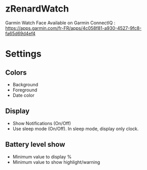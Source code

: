# zRenardWatch
Garmin Watch Face
Available on Garmin ConnectIQ : https://apps.garmin.com/fr-FR/apps/4c058f81-a930-4527-9fc8-fa65d69d4ef4
# Settings

## Colors
* Background
* Foreground
* Date color

## Display
* Show Notifications (On/Off)
* Use sleep mode (On/Off). In sleep mode, display only clock.

## Battery level show
* Minimum value to display %
* Minimum value to show highlight/warning

